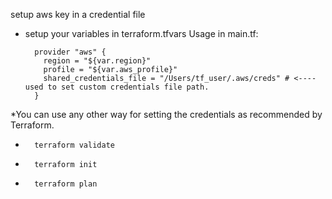 
setup aws key in a credential file 

* setup your variables in terraform.tfvars
Usage in main.tf:

        provider "aws" {
          region = "${var.region}"
          profile = "${var.aws_profile}"
          shared_credentials_file = "/Users/tf_user/.aws/creds" # <---- used to set custom credentials file path.
        }

*You can use any other way for setting the credentials as recommended by Terraform.

*       terraform validate
*       terraform init
*       terraform plan

